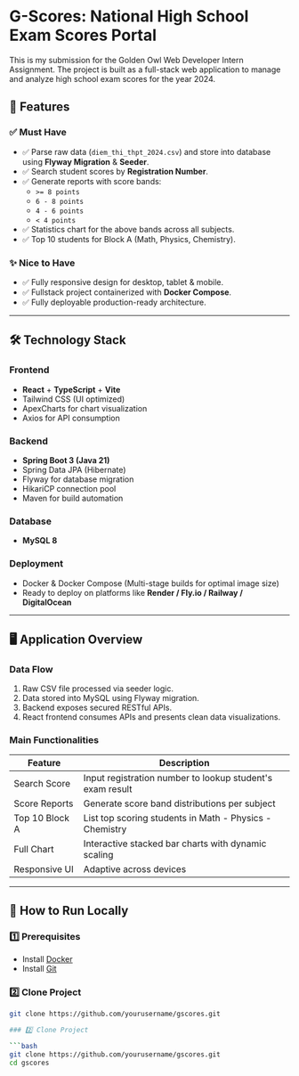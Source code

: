 # G-Scores: National High School Exam Scores Portal

This is my submission for the Golden Owl Web Developer Intern Assignment. The project is built as a full-stack web application to manage and analyze high school exam scores for the year 2024.

## 🚀 Features

### ✅ Must Have
- ✅ Parse raw data (`diem_thi_thpt_2024.csv`) and store into database using **Flyway Migration** & **Seeder**.
- ✅ Search student scores by **Registration Number**.
- ✅ Generate reports with score bands:
  - `>= 8 points`
  - `6 - 8 points`
  - `4 - 6 points`
  - `< 4 points`
- ✅ Statistics chart for the above bands across all subjects.
- ✅ Top 10 students for Block A (Math, Physics, Chemistry).

### ✨ Nice to Have
- ✅ Fully responsive design for desktop, tablet & mobile.
- ✅ Fullstack project containerized with **Docker Compose**.
- ✅ Fully deployable production-ready architecture.

---

## 🛠 Technology Stack

### Frontend
- **React** + **TypeScript** + **Vite**
- Tailwind CSS (UI optimized)
- ApexCharts for chart visualization
- Axios for API consumption

### Backend
- **Spring Boot 3 (Java 21)**
- Spring Data JPA (Hibernate)
- Flyway for database migration
- HikariCP connection pool
- Maven for build automation

### Database
- **MySQL 8**

### Deployment
- Docker & Docker Compose (Multi-stage builds for optimal image size)
- Ready to deploy on platforms like **Render / Fly.io / Railway / DigitalOcean**

---

## 🖥 Application Overview

### Data Flow
1. Raw CSV file processed via seeder logic.
2. Data stored into MySQL using Flyway migration.
3. Backend exposes secured RESTful APIs.
4. React frontend consumes APIs and presents clean data visualizations.

### Main Functionalities

| Feature | Description |
|---------|-------------|
| Search Score | Input registration number to lookup student's exam result |
| Score Reports | Generate score band distributions per subject |
| Top 10 Block A | List top scoring students in Math - Physics - Chemistry |
| Full Chart | Interactive stacked bar charts with dynamic scaling |
| Responsive UI | Adaptive across devices |

---

## 🧪 How to Run Locally

### 1️⃣ Prerequisites

- Install [Docker](https://docs.docker.com/get-docker/)
- Install [Git](https://git-scm.com/)

### 2️⃣ Clone Project

```bash
git clone https://github.com/yourusername/gscores.git

### 2️⃣ Clone Project

```bash
git clone https://github.com/yourusername/gscores.git
cd gscores
